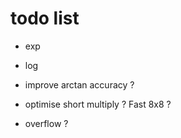 # todo list
- exp
- log

- improve arctan accuracy ?
- optimise short multiply ? Fast 8x8 ?
- overflow ?
